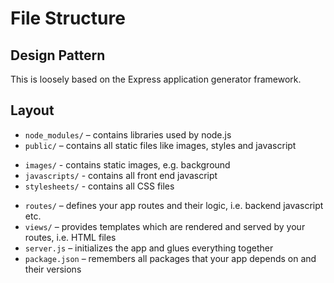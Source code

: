 # File Structure
## Design Pattern
This is loosely based on the Express application generator framework.

## Layout

+ `node_modules/` – contains libraries used by node.js
+ `public/` – contains all static files like images, styles and javascript
- `images/` - contains static images, e.g. background
- `javascripts/` - contains all front end javascript
- `stylesheets/` - contains all CSS files
+ `routes/` – defines your app routes and their logic, i.e. backend javascript etc.
+ `views/` – provides templates which are rendered and served by your routes, i.e. HTML files
+ `server.js` – initializes the app and glues everything together
+ `package.json` – remembers all packages that your app depends on and their versions
